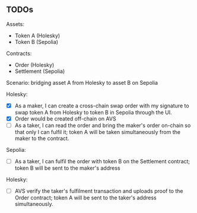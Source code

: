 ## TODOs

Assets:
- Token A (Holesky)
- Token B (Sepolia)

Contracts:
- Order (Holesky)
- Settlement (Sepolia)

Scenario: bridging asset A from Holesky to asset B on Sepolia

Holesky:
- [x] As a maker, I can create a cross-chain swap order with my signature to swap token A from Holesky to token B in Sepolia through the UI.
- [x] Order would be created off-chain on AVS
- [ ] As a taker, I can read the order and bring the maker's order on-chain so that only I can fulfil it; token A will be taken simultaneously from the maker to the contract.

Sepolia:
- [ ] As a taker, I can fulfil the order with token B on the Settlement contract; token B will be sent to the maker's address

Holesky:
- [ ] AVS verify the taker's fulfilment transaction and uploads proof to the Order contract; token A will be sent to the taker's address simultaneously. 

